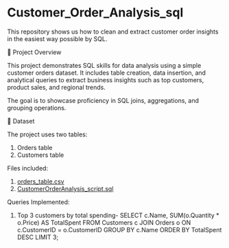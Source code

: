 # Customer_Order_Analysis_sql
This repository shows us how to clean and extract customer order insights in the easiest way possible by SQL.

📌 Project Overview

This project demonstrates SQL skills for data analysis using a simple customer orders dataset. It includes table creation, data insertion, and analytical queries to extract business insights such as top customers, product sales, and regional trends.

The goal is to showcase proficiency in SQL joins, aggregations, and grouping operations.

📂 Dataset

The project uses two tables:
1. Orders table
2. Customers table

Files included:
1. [orders_table.csv](https://github.com/user-attachments/files/22198075/orders_table.csv)
2. [CustomerOrderAnalysis_script.sql](https://github.com/user-attachments/files/22198078/CustomerOrderAnalysis_script.sql)

Queries Implemented:
1. Top 3 customers by total spending- 
SELECT c.Name, SUM(o.Quantity * o.Price) AS TotalSpent
FROM Customers c
JOIN Orders o ON c.CustomerID = o.CustomerID
GROUP BY c.Name
ORDER BY TotalSpent DESC
LIMIT 3;
